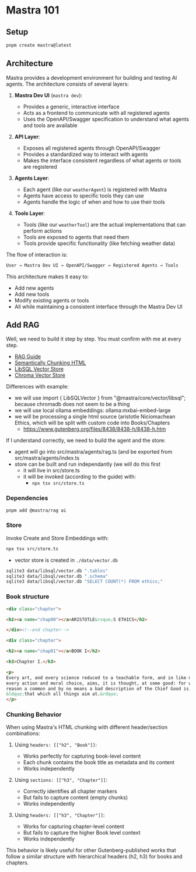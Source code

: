 # Mastra 101

## Setup

```bash
pnpm create mastra@latest
```

## Architecture

Mastra provides a development environment for building and testing AI agents. The architecture consists of several layers:

1. **Mastra Dev UI** (`mastra dev`):
   - Provides a generic, interactive interface
   - Acts as a frontend to communicate with all registered agents
   - Uses the OpenAPI/Swagger specification to understand what agents and tools are available

2. **API Layer**:
   - Exposes all registered agents through OpenAPI/Swagger
   - Provides a standardized way to interact with agents
   - Makes the interface consistent regardless of what agents or tools are registered

3. **Agents Layer**:
   - Each agent (like our `weatherAgent`) is registered with Mastra
   - Agents have access to specific tools they can use
   - Agents handle the logic of when and how to use their tools

4. **Tools Layer**:
   - Tools (like our `weatherTool`) are the actual implementations that can perform actions
   - Tools are exposed to agents that need them
   - Tools provide specific functionality (like fetching weather data)

The flow of interaction is:

```txt
User → Mastra Dev UI → OpenAPI/Swagger → Registered Agents → Tools
```

This architecture makes it easy to:

- Add new agents
- Add new tools
- Modify existing agents or tools
- All while maintaining a consistent interface through the Mastra Dev UI

## Add RAG

Well, we need to build it step by step.
You must confirm with me at every step.

- [RAG Guide](https://mastra.ai/docs/guides/04-research-assistant#understanding-rag-components)
- [Semantically Chunking HTML](https://mastra.ai/examples/rag/chunking/chunk-html)
- [LibSQL Vector Store](https://mastra.ai/docs/reference/rag/libsql)
- [Chroma Vector Store](https://mastra.ai/docs/reference/rag/chroma)

Differences with example:

- we will use import { LibSQLVector } from "@mastra/core/vector/libsql"; because chromadb does not seem to be a thing
- we will use local ollama embeddings: ollama:mxbai-embed-large
- we will be processing a single html source (aristotle Niciomachean Ethics, which will be split with custom code into Books/Chapters
  - <https://www.gutenberg.org/files/8438/8438-h/8438-h.htm>

If I understand correctly, we need to build the agent and the store:

- agent will go into src/mastra/agents/rag.ts (and be exported from src/mastra/agents/index.ts
- store can be built and run independantly (we will do this first
  - it will live in src/store.ts
  - it will be invoked (according to the guide) with:
    - `npx tsx src/store.ts`

### Dependencies

```bash
pnpm add @mastra/rag ai
```

### Store

Invoke Create and Store Embeddings with:

```bash
npx tsx src/store.ts
```

- vector store is created in `./data/vector.db`

```bash
sqlite3 data/libsql/vector.db ".tables"
sqlite3 data/libsql/vector.db ".schema"
sqlite3 data/libsql/vector.db "SELECT COUNT(*) FROM ethics;"
```

### Book structure

```html
<div class="chapter">

<h2><a name="chap00"></a>ARISTOTLE&rsquo;S ETHICS</h2>

</div><!--end chapter-->

<div class="chapter">

<h2><a name="chap01"></a>BOOK I</h2>

<h3>Chapter I.</h3>

<p>
Every art, and every science reduced to a teachable form, and in like manner
every action and moral choice, aims, it is thought, at some good: for which
reason a common and by no means a bad description of the Chief Good is,
&ldquo;that which all things aim at.&rdquo;
</p>
```

### Chunking Behavior

When using Mastra's HTML chunking with different header/section combinations:

1. Using `headers: [["h2", "Book"]]`:
   - Works perfectly for capturing book-level content
   - Each chunk contains the book title as metadata and its content
   - Works independently

2. Using `sections: [["h3", "Chapter"]]`:
   - Correctly identifies all chapter markers
   - But fails to capture content (empty chunks)
   - Works independently

3. Using `headers: [["h3", "Chapter"]]`:
   - Works for capturing chapter-level content
   - But fails to capture the higher Book level context
   - Works independently

This behavior is likely useful for other Gutenberg-published works that follow a similar structure with hierarchical headers (h2, h3) for books and chapters.
